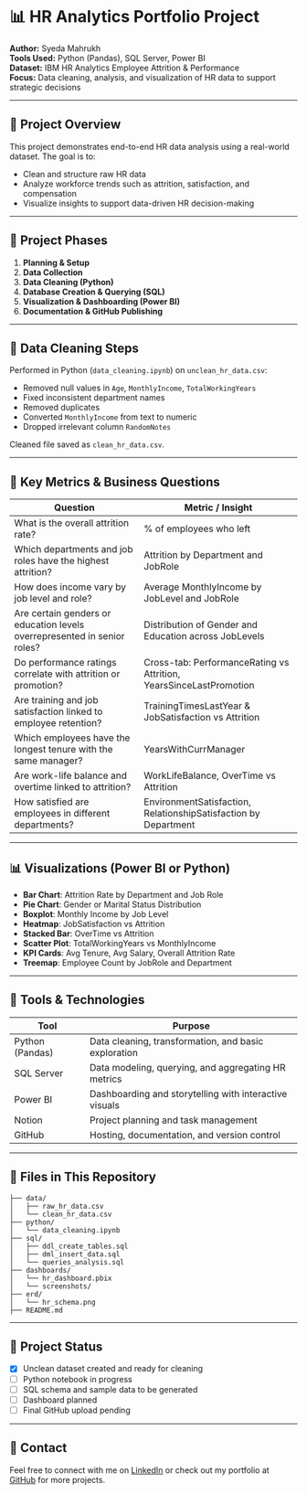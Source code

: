
# 📊 HR Analytics Portfolio Project

**Author:** Syeda Mahrukh  
**Tools Used:** Python (Pandas), SQL Server, Power BI  
**Dataset:** IBM HR Analytics Employee Attrition & Performance  
**Focus:** Data cleaning, analysis, and visualization of HR data to support strategic decisions

---

## 🧭 Project Overview

This project demonstrates end-to-end HR data analysis using a real-world dataset. The goal is to:
- Clean and structure raw HR data
- Analyze workforce trends such as attrition, satisfaction, and compensation
- Visualize insights to support data-driven HR decision-making

---

## 📂 Project Phases

1. **Planning & Setup**
2. **Data Collection**
3. **Data Cleaning (Python)**
4. **Database Creation & Querying (SQL)**
5. **Visualization & Dashboarding (Power BI)**
6. **Documentation & GitHub Publishing**

---

## 🧼 Data Cleaning Steps

Performed in Python (`data_cleaning.ipynb`) on `unclean_hr_data.csv`:
- Removed null values in `Age`, `MonthlyIncome`, `TotalWorkingYears`
- Fixed inconsistent department names
- Removed duplicates
- Converted `MonthlyIncome` from text to numeric
- Dropped irrelevant column `RandomNotes`

Cleaned file saved as `clean_hr_data.csv`.

---

## 🧠 Key Metrics & Business Questions

| Question | Metric / Insight |
|----------|------------------|
| What is the overall attrition rate? | % of employees who left |
| Which departments and job roles have the highest attrition? | Attrition by Department and JobRole |
| How does income vary by job level and role? | Average MonthlyIncome by JobLevel and JobRole |
| Are certain genders or education levels overrepresented in senior roles? | Distribution of Gender and Education across JobLevels |
| Do performance ratings correlate with attrition or promotion? | Cross-tab: PerformanceRating vs Attrition, YearsSinceLastPromotion |
| Are training and job satisfaction linked to employee retention? | TrainingTimesLastYear & JobSatisfaction vs Attrition |
| Which employees have the longest tenure with the same manager? | YearsWithCurrManager |
| Are work-life balance and overtime linked to attrition? | WorkLifeBalance, OverTime vs Attrition |
| How satisfied are employees in different departments? | EnvironmentSatisfaction, RelationshipSatisfaction by Department |

---

## 📊 Visualizations (Power BI or Python)

- **Bar Chart**: Attrition Rate by Department and Job Role
- **Pie Chart**: Gender or Marital Status Distribution
- **Boxplot**: Monthly Income by Job Level
- **Heatmap**: JobSatisfaction vs Attrition
- **Stacked Bar**: OverTime vs Attrition
- **Scatter Plot**: TotalWorkingYears vs MonthlyIncome
- **KPI Cards**: Avg Tenure, Avg Salary, Overall Attrition Rate
- **Treemap**: Employee Count by JobRole and Department

---

## 🧰 Tools & Technologies

| Tool | Purpose |
|------|---------|
| Python (Pandas) | Data cleaning, transformation, and basic exploration |
| SQL Server | Data modeling, querying, and aggregating HR metrics |
| Power BI | Dashboarding and storytelling with interactive visuals |
| Notion | Project planning and task management |
| GitHub | Hosting, documentation, and version control |

---

## 📝 Files in This Repository

```
├── data/
│   ├── raw_hr_data.csv
│   └── clean_hr_data.csv
├── python/
│   └── data_cleaning.ipynb
├── sql/
│   ├── ddl_create_tables.sql
│   ├── dml_insert_data.sql
│   └── queries_analysis.sql
├── dashboards/
│   └── hr_dashboard.pbix
│   └── screenshots/
├── erd/
│   └── hr_schema.png
├── README.md
```

---

## 📌 Project Status

- [x] Unclean dataset created and ready for cleaning
- [ ] Python notebook in progress
- [ ] SQL schema and sample data to be generated
- [ ] Dashboard planned
- [ ] Final GitHub upload pending

---

## 💬 Contact

Feel free to connect with me on [LinkedIn](#) or check out my portfolio at [GitHub](#) for more projects.
